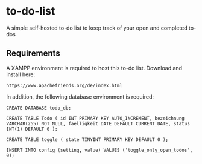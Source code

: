 # to-do-list

A simple self-hosted to-do list to keep track of your open and completed to-dos

## Requirements

A XAMPP environment is required to host this to-do list. Download and install here: 

```https://www.apachefriends.org/de/index.html```

In addition, the following database environment is required:

`CREATE DATABASE todo_db;`

`CREATE TABLE Todo (
    id INT PRIMARY KEY AUTO_INCREMENT,
    bezeichnung VARCHAR(255) NOT NULL,
    faelligkeit DATE DEFAULT CURRENT_DATE,
    status INT(1) DEFAULT 0
);`

`CREATE TABLE toggle (
    state TINYINT PRIMARY KEY DEFAULT 0
);`

`INSERT INTO config (setting, value) VALUES ('toggle_only_open_todos', 0);`
